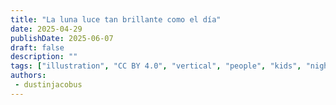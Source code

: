 ```yaml
---
title: "La luna luce tan brillante como el día"
date: 2025-04-29
publishDate: 2025-06-07
draft: false
description: ""
tags: ["illustration", "CC BY 4.0", "vertical", "people", "kids", "night"]
authors:
 - dustinjacobus
---
```




